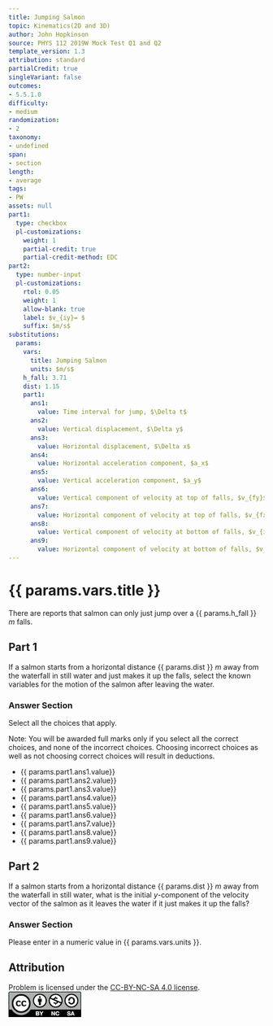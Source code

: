 ```yaml
---
title: Jumping Salmon
topic: Kinematics(2D and 3D)
author: John Hopkinson
source: PHYS 112 2019W Mock Test Q1 and Q2
template_version: 1.3
attribution: standard
partialCredit: true
singleVariant: false
outcomes:
- 5.5.1.0
difficulty:
- medium
randomization:
- 2
taxonomy:
- undefined
span:
- section
length:
- average
tags:
- PW
assets: null
part1:
  type: checkbox
  pl-customizations:
    weight: 1
    partial-credit: true
    partial-credit-method: EDC
part2:
  type: number-input
  pl-customizations:
    rtol: 0.05
    weight: 1
    allow-blank: true
    label: $v_{iy}= $
    suffix: $m/s$
substitutions:
  params:
    vars:
      title: Jumping Salmon
      units: $m/s$
    h_fall: 3.71
    dist: 1.15
    part1:
      ans1:
        value: Time interval for jump, $\Delta t$
      ans2:
        value: Vertical displacement, $\Delta y$
      ans3:
        value: Horizontal displacement, $\Delta x$
      ans4:
        value: Horizontal acceleration component, $a_x$
      ans5:
        value: Vertical acceleration component, $a_y$
      ans6:
        value: Vertical component of velocity at top of falls, $v_{fy}$
      ans7:
        value: Horizontal component of velocity at top of falls, $v_{fx}$
      ans8:
        value: Vertical component of velocity at bottom of falls, $v_{iy}$
      ans9:
        value: Horizontal component of velocity at bottom of falls, $v_{ix}$
---
```

# {{ params.vars.title }}
There are reports that salmon can only just jump over a {{ params.h_fall }} $m$ falls.

## Part 1

If a salmon starts from a horizontal distance {{ params.dist }} $m$ away from the waterfall in still water and just makes it up the falls, select the known variables for the motion of the salmon after leaving the water.

### Answer Section

Select all the choices that apply.

Note: You will be awarded full marks only if you select all the correct choices, and none of the incorrect choices. Choosing incorrect choices as well as not choosing correct choices will result in deductions.

- {{ params.part1.ans1.value}}
- {{ params.part1.ans2.value}}
- {{ params.part1.ans3.value}}
- {{ params.part1.ans4.value}}
- {{ params.part1.ans5.value}}
- {{ params.part1.ans6.value}}
- {{ params.part1.ans7.value}}
- {{ params.part1.ans8.value}}
- {{ params.part1.ans9.value}}

## Part 2

If a salmon starts from a horizontal distance {{ params.dist }} $m$ away from the waterfall in still water, what is the initial $y$-component of the velocity vector of the salmon as it leaves the water if it just makes it up the falls?

### Answer Section

Please enter in a numeric value in {{ params.vars.units }}.

## Attribution

Problem is licensed under the [CC-BY-NC-SA 4.0 license](https://creativecommons.org/licenses/by-nc-sa/4.0/).<br> ![The Creative Commons 4.0 license requiring attribution-BY, non-commercial-NC, and share-alike-SA license.](https://raw.githubusercontent.com/firasm/bits/master/by-nc-sa.png)